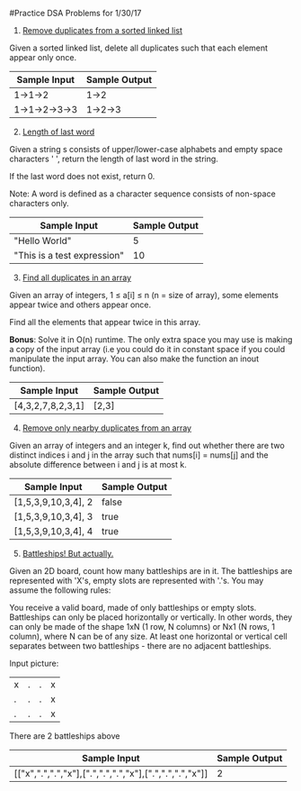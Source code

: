 #Practice DSA Problems for 1/30/17

1) [Remove duplicates from a sorted linked list](https://leetcode.com/problems/remove-duplicates-from-sorted-list/)

Given a sorted linked list, delete all duplicates such that each element appear only once.

|Sample Input | Sample Output | 
|---|---|
|1->1->2| 1->2 |
|1->1->2->3->3| 1->2->3 | 

2) [Length of last word](https://leetcode.com/problems/length-of-last-word/)

Given a string s consists of upper/lower-case alphabets and empty space characters ' ', return the length of last word in the string.

If the last word does not exist, return 0.

Note: A word is defined as a character sequence consists of non-space characters only.

|Sample Input | Sample Output | 
|---|---|
|"Hello World"| 5 |
|"This is a test expression" | 10 |

3) [Find all duplicates in an array](https://leetcode.com/problems/find-all-duplicates-in-an-array/)

Given an array of integers, 1 ≤ a[i] ≤ n (n = size of array), some elements appear twice and others appear once.

Find all the elements that appear twice in this array.

**Bonus**: Solve it in O(n) runtime.  The only extra space you may use is making a copy of the input array (i.e you could do it in constant space if you could manipulate the input array.  You can also make the function an inout function).


|Sample Input | Sample Output | 
|---|---|
|[4,3,2,7,8,2,3,1]| [2,3] |



4) [Remove only nearby duplicates from an array](https://leetcode.com/problems/contains-duplicate-ii/)

Given an array of integers and an integer k, find out whether there are two distinct indices i and j in the array such that nums[i] = nums[j] and the absolute difference between i and j is at most k.


|Sample Input | Sample Output | 
|---|---|
|[1,5,3,9,10,3,4], 2| false |
|[1,5,3,9,10,3,4], 3| true |
|[1,5,3,9,10,3,4], 4| true | 




5) [Battleships!  But actually.](https://leetcode.com/problems/battleships-in-a-board/)

Given an 2D board, count how many battleships are in it. The battleships are represented with 'X's, empty slots are represented with '.'s. You may assume the following rules:

You receive a valid board, made of only battleships or empty slots.
Battleships can only be placed horizontally or vertically. In other words, they can only be made of the shape 1xN (1 row, N columns) or Nx1 (N rows, 1 column), where N can be of any size.
At least one horizontal or vertical cell separates between two battleships - there are no adjacent battleships.


Input picture:

|||||
|---|---|---|---|
|x| . | . | x |
|. | . | . | x |
| . | . | . | x |

There are 2 battleships above

|Sample Input | Sample Output | 
|---|---|
|[["x",".",".","x"],[".",".",".","x"],[".",".",".","x"]] | 2 |
